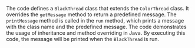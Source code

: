 The code defines a `BlackThread` class that extends the `ColorThread` class.
It overrides the `getMessage` method to return a predefined message.
The `printMessage` method is called in the `run` method, which prints a message with the class name and the predefined message.
The code demonstrates the usage of inheritance and method overriding in Java.
By executing this code, the message will be printed when the `BlackThread` is run.
